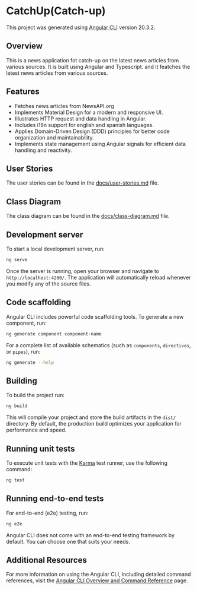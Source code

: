 # CatchUp(Catch-up)

This project was generated using [Angular CLI](https://github.com/angular/angular-cli) version 20.3.2.


## Overview
This is a news application fot catch-up on the latest news articles from various sources. It is built using Angular and Typescript. and it featches the latest news articles from various sources.

## Features
- Fetches news articles from NewsAPI.org
- Implements Material Design for a modern and responsive UI.
- Illustrates HTTP request and data handling in Angular.
- Includes i18n support for english and spanish languages.
- Applies Domain-Driven Design (DDD) principles for better code organization and maintainability.
- Implements state management using Angular signals for efficient data handling and reactivity.

## User Stories
The user stories can be found in the [docs/user-stories.md](docs/user-stories.md) file.

## Class Diagram
The class diagram can be found in the [docs/class-diagram.md](docs/class-diagram.md) file.

## Development server

To start a local development server, run:

```bash
ng serve
```

Once the server is running, open your browser and navigate to `http://localhost:4200/`. The application will automatically reload whenever you modify any of the source files.

## Code scaffolding

Angular CLI includes powerful code scaffolding tools. To generate a new component, run:

```bash
ng generate component component-name
```

For a complete list of available schematics (such as `components`, `directives`, or `pipes`), run:

```bash
ng generate --help
```

## Building

To build the project run:

```bash
ng build
```

This will compile your project and store the build artifacts in the `dist/` directory. By default, the production build optimizes your application for performance and speed.

## Running unit tests

To execute unit tests with the [Karma](https://karma-runner.github.io) test runner, use the following command:

```bash
ng test
```

## Running end-to-end tests

For end-to-end (e2e) testing, run:

```bash
ng e2e
```

Angular CLI does not come with an end-to-end testing framework by default. You can choose one that suits your needs.

## Additional Resources

For more information on using the Angular CLI, including detailed command references, visit the [Angular CLI Overview and Command Reference](https://angular.dev/tools/cli) page.
